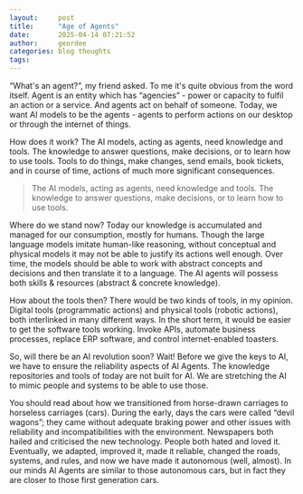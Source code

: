 ```yaml
---
layout:     post
title:      "Age of Agents"
date:       2025-04-14 07:21:52
author:     geordee
categories: blog thoughts
tags:
---
```

“What's an agent?”, my friend asked. To me it's quite obvious from the word itself. Agent is an entity which has “agencies” - power or capacity to fulfil an action or a service. And agents act on behalf of someone. Today, we want AI models to be the agents - agents to perform actions on our desktop or through the internet of things.

How does it work? The AI models, acting as agents, need knowledge and tools. The knowledge to answer questions, make decisions, or to learn how to use tools. Tools to do things, make changes, send emails, book tickets, and in course of time, actions of much more significant consequences.

> The AI models, acting as agents, need knowledge and tools. The knowledge to answer questions, make decisions, or to learn how to use tools.

Where do we stand now? Today our knowledge is accumulated and managed for our consumption, mostly for humans. Though the large language models imitate human-like reasoning, without conceptual and physical models it may not be able to justify its actions well enough. Over time, the models should be able to work with abstract concepts and decisions and then translate it to a language. The AI agents will possess both skills & resources (abstract & concrete knowledge).

How about the tools then? There would be two kinds of tools, in my opinion. Digital tools (programmatic actions) and physical tools (robotic actions), both interlinked in many different ways. In the short term, it would be easier to get the software tools working. Invoke APIs, automate business processes, replace ERP software, and control internet-enabled toasters.

So, will there be an AI revolution soon? Wait! Before we give the keys to AI, we have to ensure the reliability aspects of AI Agents. The knowledge repositories and tools of today are not built for AI. We are stretching the AI to mimic people and systems to be able to use those.

You should read about how we transitioned from horse-drawn carriages to horseless carriages (cars). During the early, days the cars were called “devil wagons”; they came without adequate braking power and other issues with reliability and incompatibilities with the environment. Newspapers both hailed and criticised the new technology. People both hated and loved it. Eventually, we adapted, improved it, made it reliable, changed the roads, systems, and rules, and now we have made it autonomous (well, almost). In our minds AI Agents are similar to those autonomous cars, but in fact they are closer to those first generation cars.
